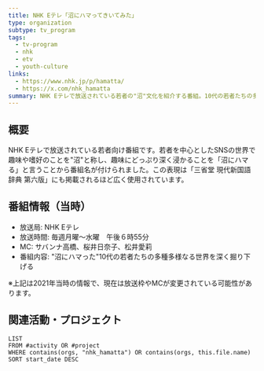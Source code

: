 ```yaml
---
title: NHK Eテレ「沼にハマってきいてみた」
type: organization
subtype: tv_program
tags:
  - tv-program
  - nhk
  - etv
  - youth-culture
links:
  - https://www.nhk.jp/p/hamatta/
  - https://x.com/nhk_hamatta
summary: NHK Eテレで放送されている若者の"沼"文化を紹介する番組。10代の若者たちの多種多様な趣味・嗜好の世界を深く掘り下げる。
---
```

## 概要
NHK Eテレで放送されている若者向け番組です。若者を中心としたSNSの世界で趣味や嗜好のことを"沼"と称し、趣味にどっぷり深く浸かることを「沼にハマる」と言うことから番組名が付けられました。この表現は「三省堂 現代新国語辞典 第六版」にも掲載されるほど広く使用されています。

## 番組情報（当時）
- 放送局: NHK Eテレ
- 放送時間: 毎週月曜～水曜　午後６時55分
- MC: サバンナ高橋、桜井日奈子、松井愛莉
- 番組内容: "沼にハマった"10代の若者たちの多種多様なる世界を深く掘り下げる

※上記は2021年当時の情報で、現在は放送枠やMCが変更されている可能性があります。

## 関連活動・プロジェクト

```dataview
LIST
FROM #activity OR #project
WHERE contains(orgs, "nhk_hamatta") OR contains(orgs, this.file.name)
SORT start_date DESC
```
